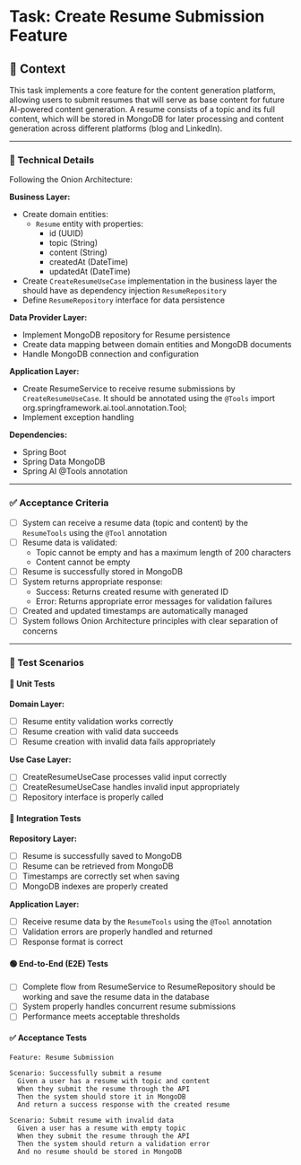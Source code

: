 # Task: Create Resume Submission Feature

## 📘 Context
This task implements a core feature for the content generation platform, allowing users to submit resumes that will serve as base content for future AI-powered content generation. A resume consists of a topic and its full content, which will be stored in MongoDB for later processing and content generation across different platforms (blog and LinkedIn).

---

### 🔧 Technical Details

Following the Onion Architecture:

**Business Layer:**
- Create domain entities:
  - `Resume` entity with properties:
    - id (UUID)
    - topic (String)
    - content (String)
    - createdAt (DateTime)
    - updatedAt (DateTime)
- Create `CreateResumeUseCase` implementation in the business layer the should have as dependency injection `ResumeRepository`
- Define `ResumeRepository` interface for data persistence

**Data Provider Layer:**
- Implement MongoDB repository for Resume persistence
- Create data mapping between domain entities and MongoDB documents
- Handle MongoDB connection and configuration

**Application Layer:**
- Create ResumeService to receive resume submissions by `CreateResumeUseCase`. It should be annotated using the `@Tools` import org.springframework.ai.tool.annotation.Tool;
- Implement exception handling

**Dependencies:**
- Spring Boot
- Spring Data MongoDB
- Spring AI @Tools annotation 

---

### ✅ Acceptance Criteria

- [ ] System can receive a resume data (topic and content) by the `ResumeTools` using the `@Tool` annotation
- [ ] Resume data is validated:
  - Topic cannot be empty and has a maximum length of 200 characters
  - Content cannot be empty
- [ ] Resume is successfully stored in MongoDB
- [ ] System returns appropriate response:
  - Success: Returns created resume with generated ID
  - Error: Returns appropriate error messages for validation failures
- [ ] Created and updated timestamps are automatically managed
- [ ] System follows Onion Architecture principles with clear separation of concerns

---

### 🧪 Test Scenarios

#### 🔹 Unit Tests

**Domain Layer:**
- [ ] Resume entity validation works correctly
- [ ] Resume creation with valid data succeeds
- [ ] Resume creation with invalid data fails appropriately

**Use Case Layer:**
- [ ] CreateResumeUseCase processes valid input correctly
- [ ] CreateResumeUseCase handles invalid input appropriately
- [ ] Repository interface is properly called

#### 🔸 Integration Tests

**Repository Layer:**
- [ ] Resume is successfully saved to MongoDB
- [ ] Resume can be retrieved from MongoDB
- [ ] Timestamps are correctly set when saving
- [ ] MongoDB indexes are properly created

**Application Layer:**
- [ ] Receive resume data by the `ResumeTools` using the `@Tool` annotation
- [ ] Validation errors are properly handled and returned
- [ ] Response format is correct

#### 🟢 End-to-End (E2E) Tests

- [ ] Complete flow from ResumeService to ResumeRepository should be working and save the resume data in the database
- [ ] System properly handles concurrent resume submissions
- [ ] Performance meets acceptable thresholds

#### ✅ Acceptance Tests

```gherkin
Feature: Resume Submission

Scenario: Successfully submit a resume
  Given a user has a resume with topic and content
  When they submit the resume through the API
  Then the system should store it in MongoDB
  And return a success response with the created resume

Scenario: Submit resume with invalid data
  Given a user has a resume with empty topic
  When they submit the resume through the API
  Then the system should return a validation error
  And no resume should be stored in MongoDB
``` 